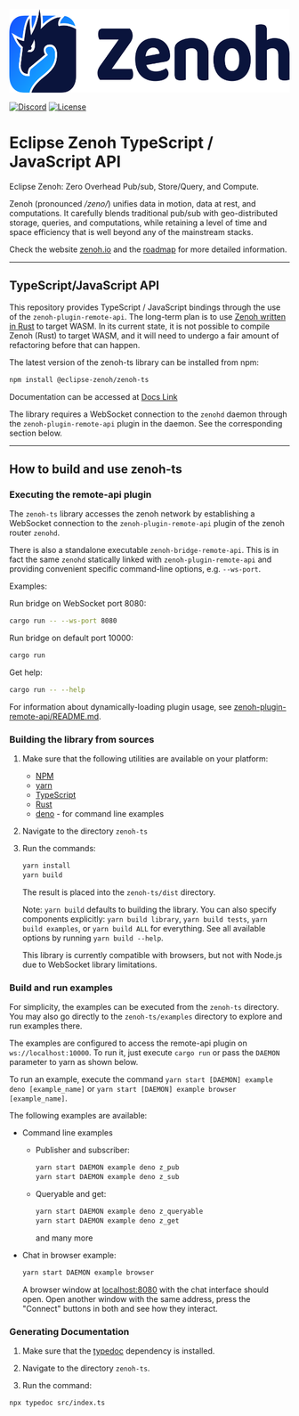 <img src="https://raw.githubusercontent.com/eclipse-zenoh/zenoh/master/zenoh-dragon.png" height="150">

[![Discord](https://img.shields.io/badge/chat-on%20discord-blue)](https://discord.gg/2GJ958VuHs)
[![License](https://img.shields.io/badge/License-Apache%202.0-blue.svg)](https://opensource.org/licenses/Apache-2.0)

# Eclipse Zenoh TypeScript / JavaScript API

Eclipse Zenoh: Zero Overhead Pub/sub, Store/Query, and Compute.

Zenoh (pronounced _/zeno/_) unifies data in motion, data at rest, and
computations. It carefully blends traditional pub/sub with geo-distributed
storage, queries, and computations, while retaining a level of time and space
efficiency that is well beyond any of the mainstream stacks.

Check the website [zenoh.io](http://zenoh.io) and the
[roadmap](https://github.com/eclipse-zenoh/roadmap) for more detailed
information.

---

## TypeScript/JavaScript API

This repository provides TypeScript / JavaScript bindings through the use of
the `zenoh-plugin-remote-api`. The long-term plan is to use
[Zenoh written in Rust](https://github.com/eclipse-zenoh/zenoh) to target WASM.
In its current state, it is not possible to compile Zenoh (Rust) to target WASM,
and it will need to undergo a fair amount of refactoring before that can happen.

The latest version of the zenoh-ts library can be installed from npm:

```sh
npm install @eclipse-zenoh/zenoh-ts
```

Documentation can be accessed at [Docs Link](https://eclipse-zenoh.github.io/zenoh-ts/)

The library requires a WebSocket connection to the `zenohd` daemon through the
`zenoh-plugin-remote-api` plugin in the daemon. See the corresponding section below.

---

## How to build and use zenoh-ts

### Executing the remote-api plugin

The `zenoh-ts` library accesses the zenoh network by establishing a WebSocket connection to
the `zenoh-plugin-remote-api` plugin of the zenoh router `zenohd`.

There is also a standalone executable `zenoh-bridge-remote-api`. This is in fact
the same `zenohd` statically linked with `zenoh-plugin-remote-api` and providing convenient
specific command-line options, e.g. `--ws-port`.

Examples:

Run bridge on WebSocket port 8080:

```sh
cargo run -- --ws-port 8080
```

Run bridge on default port 10000:

```sh
cargo run
```

Get help:

```sh
cargo run -- --help
```

For information about dynamically-loading plugin usage, see [zenoh-plugin-remote-api/README.md](zenoh-plugin-remote-api/README.md).

### Building the library from sources

1. Make sure that the following utilities are available on your platform:

   - [NPM](https://www.npmjs.com/package/npm)
   - [yarn](https://classic.yarnpkg.com/lang/en/docs/install/#debian-stable)
   - [TypeScript](https://www.typescriptlang.org/download/)
   - [Rust](https://www.rust-lang.org)
   - [deno](https://deno.com/) - for command line examples

2. Navigate to the directory `zenoh-ts`

3. Run the commands:

   ```sh
   yarn install 
   yarn build
   ```

   The result is placed into the `zenoh-ts/dist` directory.

   Note: `yarn build` defaults to building the library. You can also specify
   components explicitly: `yarn build library`, `yarn build tests`,
   `yarn build examples`, or `yarn build ALL` for everything. See all available options by running
   `yarn build --help`.

   This library is currently compatible with browsers, but not with Node.js due
   to WebSocket library limitations.

### Build and run examples

For simplicity, the examples can be executed from the `zenoh-ts` directory. You
may also go directly to the `zenoh-ts/examples` directory to explore and run
examples there.

The examples are configured to access the remote-api plugin on `ws://localhost:10000`. To run it, just execute `cargo run` or pass the `DAEMON` parameter to yarn as shown below.

To run an example, execute the command `yarn start [DAEMON] example deno [example_name]` or `yarn start [DAEMON] example browser [example_name]`.

The following examples are available:

- Command line examples
  - Publisher and subscriber:

    ```sh
    yarn start DAEMON example deno z_pub
    yarn start DAEMON example deno z_sub
    ```

  - Queryable and get:

    ```sh
    yarn start DAEMON example deno z_queryable
    yarn start DAEMON example deno z_get
    ```

    and many more

- Chat in browser example:

  ```sh
  yarn start DAEMON example browser
  ```

  A browser window at [localhost:8080](http://127.0.0.1:8080/index.html) with
  the chat interface should open. Open another window with the same address, press
  the "Connect" buttons in both and see how they interact.

### Generating Documentation

1. Make sure that the [typedoc](https://typedoc.org/) dependency is installed.

2. Navigate to the directory `zenoh-ts`.

3. Run the command:

```bash
npx typedoc src/index.ts
```
